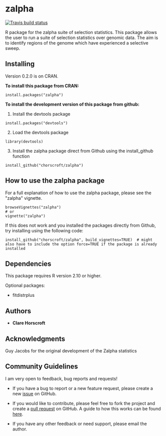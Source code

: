 # zalpha
  <!-- badges: start -->
  [![Travis build status](https://travis-ci.org/chorscroft/zalpha.svg?branch=master)](https://travis-ci.org/chorscroft/zalpha)
  <!-- badges: end -->
R package for the zalpha suite of selection statistics. This package allows the user to run a suite of selection statistics over genomic data. The aim is to identify regions of the genome which have experienced a selective sweep.

## Installing

Version 0.2.0 is on CRAN.

**To install this package from CRAN:**

```
install.packages("zalpha")
```

**To install the development version of this package from github:**

1) Install the devtools package

```
install.packages("devtools")
```

2) Load the devtools package

```
library(devtools)
```

3) Install the zalpha package direct from Github using the install_github function

```
install_github("chorscroft/zalpha")
```

## How to use the zalpha package

For a full explanation of how to use the zalpha package, please see the "zalpha" vignette.

```
browseVignettes("zalpha")
# or
vignette("zalpha")
```
If this does not work and you installed the packages directly from Github, try installing using the following code:

```
install_github("chorscroft/zalpha", build_vignettes=TRUE)  # might also have to include the option force=TRUE if the package is already installed
```

## Dependencies

This package requires R version 2.10 or higher.

Optional packages:

* fitdistrplus

## Authors

* **Clare Horscroft**

## Acknowledgments

Guy Jacobs for the original development of the Zalpha statistics

## Community Guidelines

I am very open to feedback, bug reports and requests!

* If you have a bug to report or a new feature request, please create a new [issue](https://github.com/chorscroft/zalpha/issues) on GitHub.

* If you would like to contribute, please feel free to fork the project and create a [pull request](https://github.com/chorscroft/zalpha/pulls) on GitHub. A guide to how this works can be found [here](https://guides.github.com/activities/forking/).

* If you have any other feedback or need support, please email the author.
